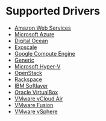<!--[metadata]>
+++
title = "Drivers"
description = "Reference for drivers Docker Machine supports"
keywords = ["machine, drivers, supports"]
[menu.main]
parent="smn_machine_ref"
identifier="smn_machine_drivers"
+++
<![end-metadata]-->

# Supported Drivers

* [Amazon Web Services](drivers/aws.md)
* [Microsoft Azure](drivers/azure.md)
* [Digital Ocean](drivers/digital-ocean.md)
* [Exoscale](drivers/exoscale.md)
* [Google Compute Engine](drivers/gce.md)
* [Generic](drivers/generic.md)
* [Microsoft Hyper-V](drivers/hyper-v.md)
* [OpenStack](drivers/openstack.md)
* [Rackspace](drivers/rackspace.md)
* [IBM Softlayer](drivers/soft-layer.md)
* [Oracle VirtualBox](drivers/virtualbox.md)
* [VMware vCloud Air](drivers/vm-cloud.md)
* [VMware Fusion](drivers/vm-fusion.md)
* [VMware vSphere](drivers/vsphere.md)